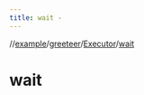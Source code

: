 ```yaml
---
title: wait -
---
```

//[example](../../index.html)/[greeteer](../index.html)/[Executor](index.html)/[wait](wait.html)



# wait  

